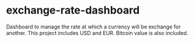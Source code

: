 # exchange-rate-dashboard
Dashboard to manage the rate at which a currency will be exchange for another. This project includes USD and EUR. Bitcoin value is also included.
